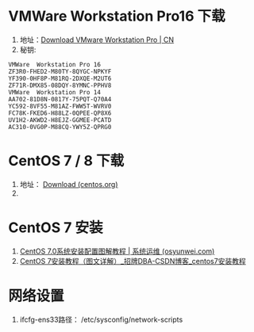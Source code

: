 # VMWare  Workstation Pro16 下载

1. 地址：[Download VMware Workstation Pro | CN](https://www.vmware.com/cn/products/workstation-pro/workstation-pro-evaluation.html)
2. 秘钥:

```
VMWare  Workstation Pro 16
ZF3R0-FHED2-M80TY-8QYGC-NPKYF
YF390-0HF8P-M81RQ-2DXQE-M2UT6
ZF71R-DMX85-08DQY-8YMNC-PPHV8
VMWare  Workstation Pro 14
AA702-81D8N-0817Y-75PQT-Q70A4
YC592-8VF55-M81AZ-FWW5T-WVRV0
FC78K-FKED6-H88LZ-0QPEE-QP8X6
UV1H2-AKWD2-H8EJZ-GGMEE-PCATD
AC310-0VG0P-M88CQ-YWY5Z-QPRG0
```

# CentOS 7 / 8  下载

1. 地址： [Download (centos.org)](https://www.centos.org/download/)
2. 

# CentOS 7 安装

1. [CentOS 7.0系统安装配置图解教程 | 系统运维 (osyunwei.com)](https://www.osyunwei.com/archives/7829.html)
2. [CentOS 7安装教程（图文详解）_招牌DBA-CSDN博客_centos7安装教程](https://blog.csdn.net/qq_44714603/article/details/88829423)

# 网络设置

1. ifcfg-ens33路径：  /etc/sysconfig/network-scripts



















